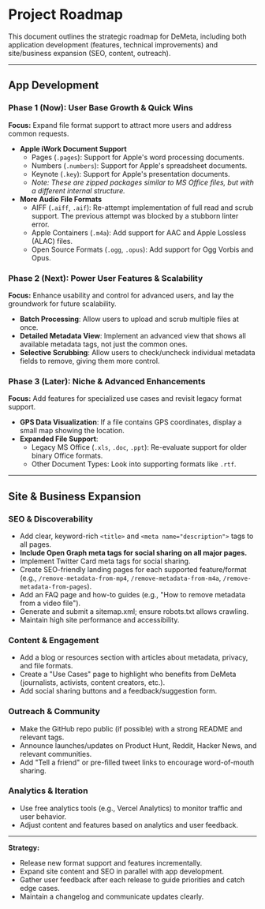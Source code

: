 # Project Roadmap

This document outlines the strategic roadmap for DeMeta, including both application development (features, technical improvements) and site/business expansion (SEO, content, outreach).

---

## App Development

### Phase 1 (Now): User Base Growth & Quick Wins

**Focus:** Expand file format support to attract more users and address common requests.

- **Apple iWork Document Support**
  - Pages (`.pages`): Support for Apple's word processing documents.
  - Numbers (`.numbers`): Support for Apple's spreadsheet documents.
  - Keynote (`.key`): Support for Apple's presentation documents.
  - _Note: These are zipped packages similar to MS Office files, but with a different internal structure._
- **More Audio File Formats**
  - AIFF (`.aiff`, `.aif`): Re-attempt implementation of full read and scrub support. The previous attempt was blocked by a stubborn linter error.
  - Apple Containers (`.m4a`): Add support for AAC and Apple Lossless (ALAC) files.
  - Open Source Formats (`.ogg`, `.opus`): Add support for Ogg Vorbis and Opus.

### Phase 2 (Next): Power User Features & Scalability

**Focus:** Enhance usability and control for advanced users, and lay the groundwork for future scalability.

- **Batch Processing**: Allow users to upload and scrub multiple files at once.
- **Detailed Metadata View**: Implement an advanced view that shows all available metadata tags, not just the common ones.
- **Selective Scrubbing**: Allow users to check/uncheck individual metadata fields to remove, giving them more control.

### Phase 3 (Later): Niche & Advanced Enhancements

**Focus:** Add features for specialized use cases and revisit legacy format support.

- **GPS Data Visualization**: If a file contains GPS coordinates, display a small map showing the location.
- **Expanded File Support**:
  - Legacy MS Office (`.xls`, `.doc`, `.ppt`): Re-evaluate support for older binary Office formats.
  - Other Document Types: Look into supporting formats like `.rtf`.

---

## Site & Business Expansion

### SEO & Discoverability

- Add clear, keyword-rich `<title>` and `<meta name="description">` tags to all pages.
- **Include Open Graph meta tags for social sharing on all major pages.**
- Implement Twitter Card meta tags for social sharing.
- Create SEO-friendly landing pages for each supported feature/format (e.g., `/remove-metadata-from-mp4`, `/remove-metadata-from-m4a`, `/remove-metadata-from-pages`).
- Add an FAQ page and how-to guides (e.g., "How to remove metadata from a video file").
- Generate and submit a sitemap.xml; ensure robots.txt allows crawling.
- Maintain high site performance and accessibility.

### Content & Engagement

- Add a blog or resources section with articles about metadata, privacy, and file formats.
- Create a "Use Cases" page to highlight who benefits from DeMeta (journalists, activists, content creators, etc.).
- Add social sharing buttons and a feedback/suggestion form.

### Outreach & Community

- Make the GitHub repo public (if possible) with a strong README and relevant tags.
- Announce launches/updates on Product Hunt, Reddit, Hacker News, and relevant communities.
- Add "Tell a friend" or pre-filled tweet links to encourage word-of-mouth sharing.

### Analytics & Iteration

- Use free analytics tools (e.g., Vercel Analytics) to monitor traffic and user behavior.
- Adjust content and features based on analytics and user feedback.

---

**Strategy:**

- Release new format support and features incrementally.
- Expand site content and SEO in parallel with app development.
- Gather user feedback after each release to guide priorities and catch edge cases.
- Maintain a changelog and communicate updates clearly.
